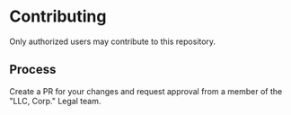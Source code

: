 # Contributing
Only authorized users may contribute to this repository.
## Process
Create a PR for your changes and request approval from a member of the "LLC, Corp." Legal team.
